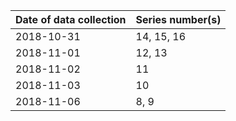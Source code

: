 | Date of data collection | Series number(s) |
|---|---|
| 2018-10-31 | 14, 15, 16 |
| 2018-11-01  | 12, 13 |
| 2018-11-02  | 11 |
| 2018-11-03  | 10 |
| 2018-11-06  | 8, 9 |
